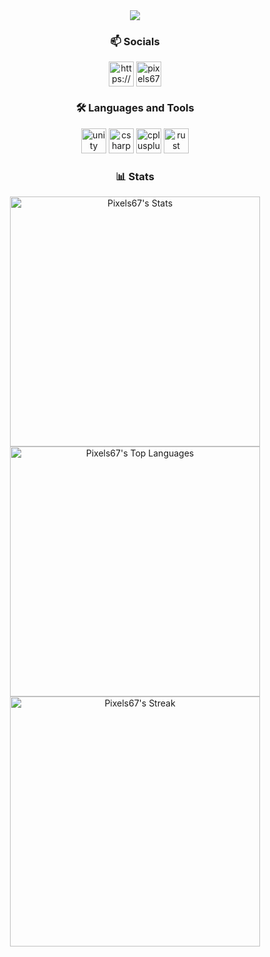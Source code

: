 <div <div align="center">
  <img src="https://capsule-render.vercel.app/api?type=blur&height=200&color=gradient&text=Pixels&fontAlignY=40&animation=fadeIn&desc=Unity%20/%20C%2b%2b%20/%20Rust%20Game%20Developer&stroke=EEEEEE&strokeWidth=0&fontColor=EEEEEE&textBg=false&section=header" />
</div>

<h3 align="center">📫 Socials</h4>
<p align="center">
  <a href="https://www.youtube.com/@pixels671" target="blank"><img align="center" src="https://cdn-icons-png.flaticon.com/128/3670/3670147.png" alt="https://www.youtube.com/@pixels671" height="40" width="40" /></a>
  <a href="https://discord.com/users/1309611380101480648" target="blank"><img align="center" src="https://cdn-icons-png.flaticon.com/128/4494/4494737.png" alt="pixels671" height="40" width="40" /></a>
</p>

<h3 align="center">🛠️ Languages and Tools</h4>
<p align="center">
  <a href="https://unity.com/" target="_blank" rel="noreferrer"> <img src="https://cdn-icons-png.flaticon.com/128/5969/5969347.png" alt="unity" width="40" height="40"/></a>
  <a href="https://www.w3schools.com/cs/" target="_blank" rel="noreferrer"> <img src="https://cdn-icons-png.flaticon.com/128/6132/6132221.png" alt="csharp" width="40" height="40"/></a>
  <a href="https://www.w3schools.com/cpp/" target="_blank" rel="noreferrer"> <img src="https://cdn-icons-png.flaticon.com/128/6132/6132222.png" alt="cplusplus" width="40" height="40"/></a>
  <a href="https://www.rust-lang.org" target="_blank" rel="noreferrer"> <img src="https://rustacean.net/assets/cuddlyferris.svg" alt="rust" width="40" height="40"/></a>
</p>
  
<h3 align="center">📊 Stats</h4>

<div align="center">
  <img width="400" src="https://github-readme-stats.vercel.app/api?username=Pixels67&theme=onedark&show_icons=true&hide_border=true&count_private=true" alt="Pixels67's Stats" />
</div>

<div align="center">
  <img width="400" src="https://github-readme-stats.vercel.app/api/top-langs/?username=Pixels67&theme=onedark&show_icons=true&hide_border=true&layout=compact" alt="Pixels67's Top Languages" />
</div>

<div align="center">
  <img width="400" src="https://github-readme-streak-stats.herokuapp.com/?user=Pixels67&theme=onedark&hide_border=true" alt="Pixels67's Streak" />
</div>

